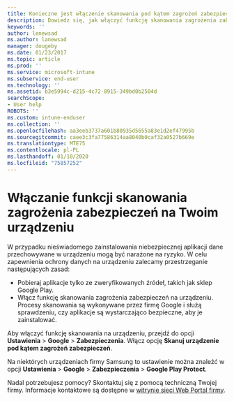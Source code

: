 ```yaml
---
title: Konieczne jest włączenie skanowania pod kątem zagrożeń zabezpieczeń
description: Dowiedz się, jak włączyć funkcję skanowania zagrożenia zabezpieczeń na Twoim urządzeniu
keywords: ''
author: lenewsad
ms.author: lanewsad
manager: dougeby
ms.date: 01/23/2017
ms.topic: article
ms.prod: ''
ms.service: microsoft-intune
ms.subservice: end-user
ms.technology: ''
ms.assetid: b3e5994c-d215-4c72-8915-349bd0b2504d
searchScope:
- User help
ROBOTS: ''
ms.custom: intune-enduser
ms.collection: ''
ms.openlocfilehash: aa3eeb3737a601b80935d5655a83e1d2ef47995b
ms.sourcegitcommit: caee3c3fa77586314aa8040b0caf32a0527b669e
ms.translationtype: MTE75
ms.contentlocale: pl-PL
ms.lasthandoff: 01/10/2020
ms.locfileid: "75857252"
---
```

# <a name="enable-security-threat-scans-on-your-device"></a>Włączanie funkcji skanowania zagrożenia zabezpieczeń na Twoim urządzeniu 
W przypadku nieświadomego zainstalowania niebezpiecznej aplikacji dane przechowywane w urządzeniu mogą być narażone na ryzyko. W celu zapewnienia ochrony danych na urządzeniu zalecamy przestrzeganie następujących zasad: 

* Pobieraj aplikacje tylko ze zweryfikowanych źródeł, takich jak sklep Google Play.  
* Włącz funkcję skanowania zagrożenia zabezpieczeń na urządzeniu. Procesy skanowania są wykonywane przez firmę Google i służą sprawdzeniu, czy aplikacje są wystarczająco bezpieczne, aby je zainstalować.  

Aby włączyć funkcję skanowania na urządzeniu, przejdź do opcji **Ustawienia** > **Google** > **Zabezpieczenia**. Włącz opcję **Skanuj urządzenie pod kątem zagrożeń zabezpieczeń**.  

Na niektórych urządzeniach firmy Samsung to ustawienie można znaleźć w opcji **Ustawienia** > **Google** > **Zabezpieczenia** > **Google Play Protect**.

Nadal potrzebujesz pomocy? Skontaktuj się z pomocą techniczną Twojej firmy. Informacje kontaktowe są dostępne w [witrynie sieci Web Portal firmy](https://go.microsoft.com/fwlink/?linkid=2010980). 
